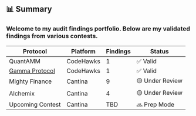 ## 📊 Summary
### Welcome to my audit findings portfolio. Below are my validated findings from various contests.

| Protocol        | Platform     | Findings | Status         |
|-----------------|--------------|----------|----------------|
| QuantAMM        | CodeHawks    | 1        | ✅ Valid        |
| [Gamma Protocol](./Gamma_Liquidity_Management/README.md)  | CodeHawks    | 1        | ✅ Valid        |
| Mighty Finance  | Cantina      | 9        | 🟡 Under Review |
| Alchemix        | Cantina      | 4        | 🟡 Under Review |
| Upcoming Contest| Cantina      | TBD      | 🔜 Prep Mode    |
